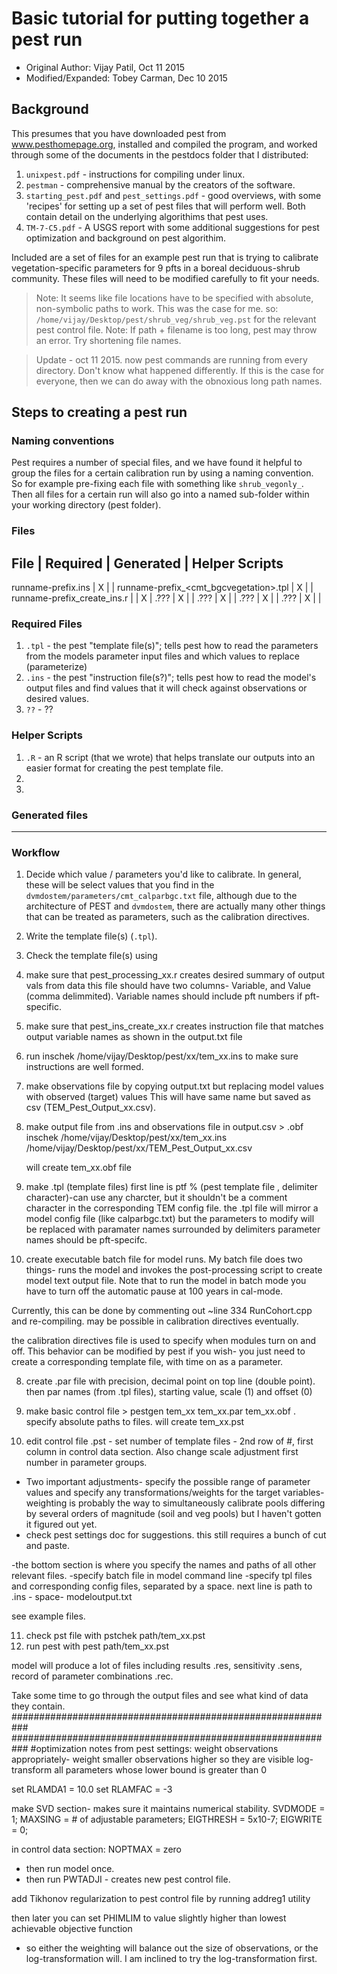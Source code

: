 # Basic tutorial for putting together a pest run

* Original Author: Vijay Patil, Oct 11 2015
* Modified/Expanded: Tobey Carman, Dec 10 2015

## Background

This presumes that you have downloaded pest from www.pesthomepage.org, installed and compiled the program, and worked through some of the documents in the pestdocs folder that I distributed:

1. `unixpest.pdf` - instructions for compiling under linux.
2. `pestman` - comprehensive manual by the creators of the software.
3. `starting_pest.pdf` and `pest_settings.pdf` - good overviews, with some 'recipes' for setting up a set of pest files that will perform well. Both contain detail on the underlying algorithims that pest uses.
4. `TM-7-C5.pdf` - A USGS report with some additional suggestions for pest optimization and background on pest algorithim.

Included are a set of files for an example pest run that is trying to calibrate vegetation-specific parameters for 9 pfts in a boreal deciduous-shrub community. These files will need to be modified carefully to fit your needs.

> Note: It seems like file locations have to be specified with absolute, non-symbolic paths to work. 
This was the case for me. so: `/home/vijay/Desktop/pest/shrub_veg/shrub_veg.pst` for the relevant pest control file.
> Note: If path + filename is too long, pest may throw an error. Try shortening file names.

> Update - oct 11 2015. now pest commands are running from every directory. Don't know what happened differently. If this is the case for everyone, then we can do away with the obnoxious long path names.

## Steps to creating a pest run

### Naming conventions
Pest requires a number of special files, and we have found it helpful to group the files for a certain calibration run by using a naming convention. So for example pre-fixing each file with something like `shrub_vegonly_`. Then all files for a certain run will also go into a named sub-folder within your working directory (pest folder).

### Files

File | Required | Generated | Helper Scripts
--------------------------------------------
runname-prefix.ins | X  | |
runname-prefix_<cmt_bgcvegetation>.tpl | X  | |
runname-prefix_create_ins.r | | X |
.??? | X  | |
.??? | X  | |
.??? | X  | |
.??? | X  | |



### Required Files
1. `.tpl` - the pest "template file(s)"; tells pest how to read the parameters from the models parameter input files and which values to replace (parameterize)
2. `.ins` - the pest "instruction file(s?)"; tells pest how to read the model's output files and find values that it will check against observations or desired values.
3. `??` - ??

### Helper Scripts
1. `.R` - an R script (that we wrote) that helps translate our outputs into an easier format for creating the pest template file.
2.
3.

### Generated files

-----------------------

### Workflow

1. Decide which value / parameters you'd like to calibrate. In general, these will be select values that you find in the `dvmdostem/parameters/cmt_calparbgc.txt` file, although due to the architecture of PEST and `dvmdostem`, there are actually many other things that can be treated as parameters, such as the calibration directives.

2. Write the template file(s) (`.tpl`). 
3. Check the template file(s) using 


1. make sure that pest_processing_xx.r creates desired summary of output vals from data
this file should have two columns- Variable, and Value (comma delimmited). 
Variable names should include pft numbers if pft-specific.

2. make sure that pest_ins_create_xx.r creates instruction file that matches output variable names as shown in the output.txt file

3. run inschek /home/vijay/Desktop/pest/xx/tem_xx.ins to make sure instructions are well formed.
4. make observations file by copying output.txt but replacing model values with observed (target) values
	This will have same name but saved as csv (TEM_Pest_Output_xx.csv).

5. make output file from .ins and observations file in output.csv > .obf
	inschek /home/vijay/Desktop/pest/xx/tem_xx.ins /home/vijay/Desktop/pest/xx/TEM_Pest_Output_xx.csv
	
	will create tem_xx.obf file
  
6. make .tpl (template files) 
	first line is ptf % (pest template file , delimiter character)-can use any charcter, but it shouldn't be a comment character in the corresponding TEM config file.
	the .tpl file will mirror a model config file (like calparbgc.txt)
	but the parameters to modify will be replaced with paramater names surrounded by delimiters
	parameter names should be pft-specifc.

7. create executable batch file for model runs. 
My batch file does two things- runs the model and invokes the post-processing script to create model text output file.
Note that to run the model in batch mode you have to turn off the automatic pause at 100 years in cal-mode.

Currently, this can be done by commenting out ~line 334 RunCohort.cpp and re-compiling.
may be possible in calibration directives eventually. 

the calibration directives file is used to specify when modules turn on and off. This behavior can be modified by pest if you wish- you just need to create a corresponding template file, with time on as a parameter.

8. create .par file with precision, decimal point on top line (double point). then par names (from .tpl files), starting value, scale (1) and offset (0)

9. make basic control file > pestgen tem_xx tem_xx.par tem_xx.obf . specify absolute paths to files. will create tem_xx.pst

10. edit control file .pst - set number of template files - 2nd row of #, first column in control data section. Also change scale adjustment first number in parameter groups. 

- Two important adjustments- specify the possible range of parameter values and specify any transformations/weights for the target variables- weighting is probably the way to simultaneously calibrate pools differing by several orders of magnitude (soil and veg pools) but I haven't gotten it figured out yet. 
- check pest settings doc for suggestions. this still requires a bunch of cut and paste. 

-the bottom section is where you specify the names and paths of all other relevant files.
   -specify batch file in model command line
   -specify tpl files and corresponding config files, separated by a space.
   next line is path to .ins - space- modeloutput.txt

see example files.

11. check pst file with pstchek path/tem_xx.pst
12. run pest with pest path/tem_xx.pst

model will produce a lot of files including results .res, sensitivity .sens, record of parameter combinations .rec.

Take some time to go through the output files and see what kind of data they contain.
###########################################################
###########################################################
#optimization notes from pest settings:
weight observations appropriately- weight smaller observations higher so they are visible
log-transform all parameters whose lower bound is greater than 0

set RLAMDA1 = 10.0
set RLAMFAC = -3

make SVD section- makes sure it maintains numerical stability.
SVDMODE = 1;
MAXSING = # of adjustable parameters;
EIGTHRESH = 5x10-7;
EIGWRITE = 0;

in control data section:
NOPTMAX = zero

- then run model once.
- then run PWTADJI - creates new pest control file.

add Tikhonov regularization to pest control file by running addreg1 utility

then later you can set PHIMLIM to value slightly higher than lowest achievable objective function

- so either the weighting will balance out the size of observations, or the log-transformation will. I am inclined to try the log-transformation first.

